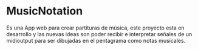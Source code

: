 # MusicNotation
Es una App web para crear partituras de música, este proyecto esta en desarrollo y las nuevas ideas son poder recibir e interpretar señales de un midioutput para ser dibujadas en el pentagrama como notas musicales.
